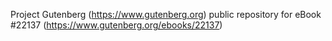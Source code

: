 Project Gutenberg (https://www.gutenberg.org) public repository for eBook #22137 (https://www.gutenberg.org/ebooks/22137)
